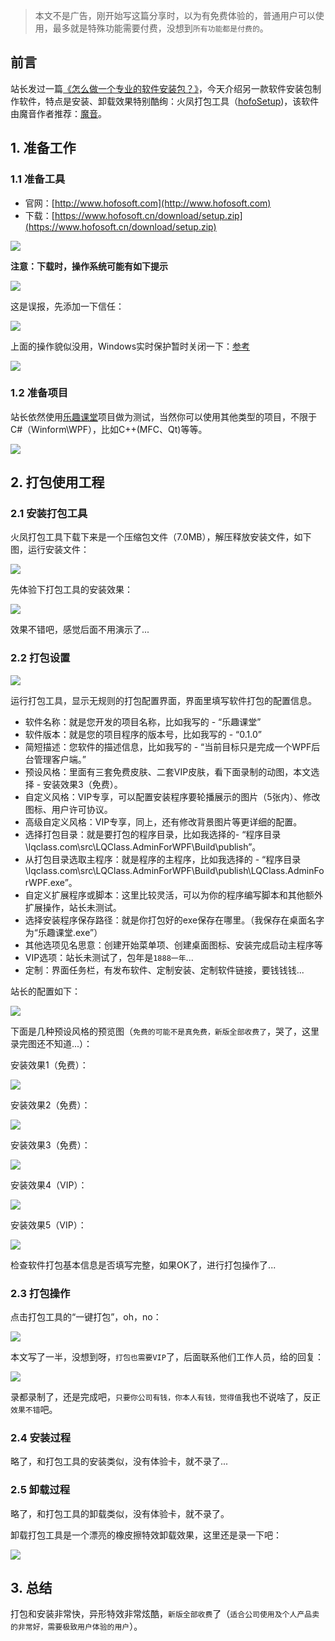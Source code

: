 >本文不是广告，刚开始写这篇分享时，以为有免费体验的，普通用户可以使用，最多就是特殊功能需要付费，没想到`所有功能都是付费的`。

## 前言

站长发过一篇[《怎么做一个专业的软件安装包？》](https://dotnet9.com/2021/02/how-to-make-a-professional-software-installation-package)，今天介绍另一款软件安装包制作软件，特点是安装、卸载效果特别酷绚：火凤打包工具（[hofoSetup](https://hofosoft.cn/))，该软件由魔音作者推荐：[魔音](http://feiyu.vin/)。

## 1. 准备工作

### 1.1 准备工具

- 官网：[http://www.hofosoft.com](http://www.hofosoft.com)
- 下载：[https://www.hofosoft.cn/download/setup.zip](https://www.hofosoft.cn/download/setup.zip)

![](https://img1.dotnet9.com/2022/05/2114.png) 

**注意：下载时，操作系统可能有如下提示**

![](https://img1.dotnet9.com/2022/05/2102.png) 

这是误报，先添加一下信任：

![](https://img1.dotnet9.com/2022/05/2103.png) 

上面的操作貌似没用，Windows实时保护暂时关闭一下：[参考](http://www.xitongzhijia.net/xtjc/20200610/181048.html)

![](https://img1.dotnet9.com/2022/05/2104.png) 

### 1.2 准备项目

站长依然使用[乐趣课堂](https://github.com/dotnet9/lqclass.com)项目做为测试，当然你可以使用其他类型的项目，不限于C#（Winform\WPF），比如C++(MFC、Qt)等等。

![](https://img1.dotnet9.com/2022/05/2101.png) 

## 2. 打包使用工程

### 2.1 安装打包工具

火凤打包工具下载下来是一个压缩包文件（7.0MB），解压释放安装文件，如下图，运行安装文件：

![](https://img1.dotnet9.com/2022/05/2105.png)

先体验下打包工具的安装效果：

![](https://img1.dotnet9.com/2022/05/2106.gif) 

效果不错吧，感觉后面不用演示了...

### 2.2 打包设置

![](https://img1.dotnet9.com/2022/05/2107.png)

运行打包工具，显示无规则的打包配置界面，界面里填写软件打包的配置信息。

- 软件名称：就是您开发的项目名称，比如我写的 - “乐趣课堂”
- 软件版本：就是您的项目程序的版本号，比如我写的 - “0.1.0”
- 简短描述：您软件的描述信息，比如我写的 - “当前目标只是完成一个WPF后台管理客户端。”
- 预设风格：里面有三套免费皮肤、二套VIP皮肤，看下面录制的动图，本文选择 - 安装效果3（免费）。
- 自定义风格：VIP专享，可以配置安装程序要轮播展示的图片（5张内）、修改图标、用户许可协议。
- 高级自定义风格：VIP专享，同上，还有修改背景图片等更详细的配置。
- 选择打包目录：就是要打包的程序目录，比如我选择的- “程序目录\lqclass.com\src\LQClass.AdminForWPF\Build\publish”。
- 从打包目录选取主程序：就是程序的主程序，比如我选择的 - “程序目录\lqclass.com\src\LQClass.AdminForWPF\Build\publish\LQClass.AdminForWPF.exe”。
- 自定义扩展程序或脚本：这里比较灵活，可以为你的程序编写脚本和其他额外扩展操作，站长未测试。
- 选择安装程序保存路径：就是你打包好的exe保存在哪里。（我保存在桌面名字为“乐趣课堂.exe”）
- 其他选项见名思意：创建开始菜单项、创建桌面图标、安装完成启动主程序等
- VIP选项：站长未测试了，包年是`1888一年`...
- 定制：界面任务栏，有发布软件、定制安装、定制软件链接，要钱钱钱...

站长的配置如下：

![](https://img1.dotnet9.com/2022/05/2109.png)

下面是几种预设风格的预览图（`免费的可能不是真免费，新版全部收费了`，哭了，这里录完图还不知道...）：

安装效果1（免费）：

![](https://img1.dotnet9.com/2022/05/2107.gif) 

安装效果2（免费）：

![](https://img1.dotnet9.com/2022/05/2108.gif) 

安装效果3（免费）：

![](https://img1.dotnet9.com/2022/05/2109.gif) 

安装效果4（VIP）：

![](https://img1.dotnet9.com/2022/05/2110.gif) 

安装效果5（VIP）：

![](https://img1.dotnet9.com/2022/05/2111.gif) 

检查软件打包基本信息是否填写完整，如果OK了，进行打包操作了...

### 2.3 打包操作

点击打包工具的“一键打包”，oh，no：

![](https://img1.dotnet9.com/2022/05/2112.gif) 

本文写了一半，没想到呀，`打包也需要VIP`了，后面联系他们工作人员，给的回复：

![](https://img1.dotnet9.com/2022/05/2115.png)

录都录制了，还是完成吧，`只要你公司有钱，你本人有钱，觉得值`我也不说啥了，反正`效果不错`吧。

### 2.4 安装过程

略了，和打包工具的安装类似，没有体验卡，就不录了...

### 2.5 卸载过程

略了，和打包工具的卸载类似，没有体验卡，就不录了。

卸载打包工具是一个漂亮的橡皮擦特效卸载效果，这里还是录一下吧：

![](https://img1.dotnet9.com/2022/05/2113.gif)

## 3. 总结

打包和安装非常快，异形特效非常炫酷，`新版全部收费`了（`适合公司使用及个人产品卖的非常好，需要极致用户体验的用户`）。